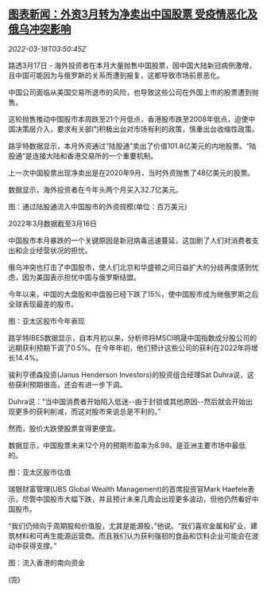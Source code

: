 <!--1647576063000-->
[图表新闻：外资3月转为净卖出中国股票 受疫情恶化及俄乌冲突影响](https://cn.reuters.com/article/graphic-china-stocks-foreign-capital-031-idCNKCS2LF0A7)
------

<div><i>2022-03-18T03:50:45Z</i></div><p>路透3月17日 - 海外投资者在本月大量抛售中国股票，因中国大陆新冠病例激增，且中国可能因为与俄罗斯的关系而遭到报复，这都导致市场前景恶化。</p><p>中国公司面临从美国交易所退市的风险，也导致这些公司在外国上市的股票遭到抛售。</p><p>这轮抛售推动中国股市本周跌至21个月低点，香港股市跌至2008年低点，迫使中国决策层介入，要求有关部门积极出台对市场有利的政策，慎重出台收缩性政策。</p><p>路孚特数据显示，本月外资通过“陆股通”卖出了价值101.8亿美元的内地股票。“陆股通”是连接大陆和香港交易所的一个重要机制。</p><p>上一次中国股票出现净卖出是在2020年9月，当时外资抛售了48亿美元的股票。</p><p>数据显示，海外投资者在今年头两个月买入32.7亿美元。</p><p>图：通过陆股通流入中国股市的外资规模(单位：百万美元)</p><p>2022年3月数据截至3月16日</p><p>中国股市本月暴跌的一个关键原因是新冠病毒迅速蔓延，这加剧了人们对消费者支出和企业经营状况的担忧。</p><p>俄乌冲突也打击了中国股市，使人们北京和华盛顿之间日益扩大的分歧再度感到忧虑，因为美国表示担忧中国与俄罗斯结盟。</p><p>今年以来，中国的大盘股和中盘股已经下跌了15%，使中国股市成为继俄罗斯之后全球表现最差的股市。</p><p>图：亚太区股市今年表现</p><p>路孚特IBES数据显示，自本月初以来，分析师将MSCI明晟中国指数成分股公司的远期获利预期下调了0.5%。在今年年初，他们预计这些公司的获利在2022年将增长14.4%。</p><p>骏利亨德森投资(Janus Henderson Investors)的投资组合经理Sat Duhra说，这些获利预期很高，还会有进一步下调。</p><p>Duhra说：“当中国消费者开始陷入低迷--由于封锁或其他原因--然后就会开始出现更多的获利削减，而这对股市来说总是不利的。”</p><p>然而，股价大跌使股票变得更便宜。</p><p>数据显示，中国股票未来12个月的预期市盈率为8.98，是亚洲主要市场中最低的。</p><p>图：亚太区股市估值</p><p>瑞银财富管理(UBS Global Wealth Management)的首席投资官Mark Haefele表示，尽管中国股市大幅下跌，并且预计未来几周会出现更多波动，但他仍然看好中国股市。</p><p>“我们仍倾向于周期股和价值股，尤其是能源股，”他说。“我们喜欢金属和矿业、建筑材料和可再生能源运营商。而且我们认为获利强韧的食品和饮料企业可能会在波动中获得支撑。”</p><p>图：流入香港的南向资金</p><p>(完)</p>
